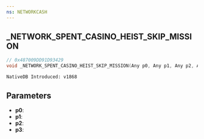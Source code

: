 ```yaml
---
ns: NETWORKCASH
---
```

## _NETWORK_SPENT_CASINO_HEIST_SKIP_MISSION

```c
// 0x487009DD91D93429
void _NETWORK_SPENT_CASINO_HEIST_SKIP_MISSION(Any p0, Any p1, Any p2, Any p3);
```

```
NativeDB Introduced: v1868
```

## Parameters
* **p0**:
* **p1**:
* **p2**:
* **p3**:
